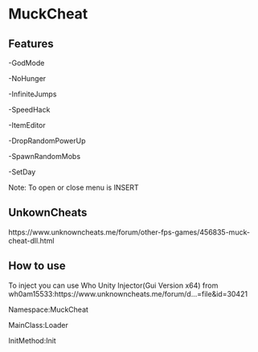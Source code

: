 # MuckCheat
<h2>Features</h2>
<p>-GodMode</p>
<p>-NoHunger</p>
<p>-InfiniteJumps</p>
<p>-SpeedHack</p>
<p>-ItemEditor</p>
<p>-DropRandomPowerUp</p>
<p>-SpawnRandomMobs</p>
<p>-SetDay</p>


Note: To open or close menu is INSERT

<h2>UnkownCheats</h2>
<p>https://www.unknowncheats.me/forum/other-fps-games/456835-muck-cheat-dll.html</p>

<h2>How to use</h2>
<p>To inject you can use Who Unity Injector(Gui Version x64) from wh0am15533:https://www.unknowncheats.me/forum/d...=file&id=30421</p>
<p>Namespace:MuckCheat</p>
<p>MainClass:Loader</p>
<p>InitMethod:Init</p>
